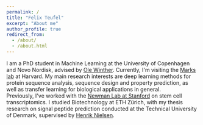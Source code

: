 ```yaml
---
permalink: /
title: "Felix Teufel"
excerpt: "About me"
author_profile: true
redirect_from: 
  - /about/
  - /about.html
---
```


I am a PhD student in Machine Learning at the University of Copenhagen and Novo Nordisk, advised by [Ole Winther](https://olewinther.github.io/). Currently, I'm visiting the [Marks lab](https://www.deboramarkslab.com/) at Harvard. My main research interests are deep learning methods for protein sequence analysis, sequence design and property prediction, as well as transfer learning for biological applications in general.   
Previously, I've worked with the [Newman Lab at Stanford](https://anlab.stanford.edu/) on stem cell transcriptomics. 
I studied Biotechnology at ETH Zürich, with my thesis research on signal peptide prediction conducted at the Technical University of Denmark, supervised by [Henrik Nielsen](https://www.healthtech.dtu.dk/research/research-sections/section-bioinformatics/group-protein-sorting). 
